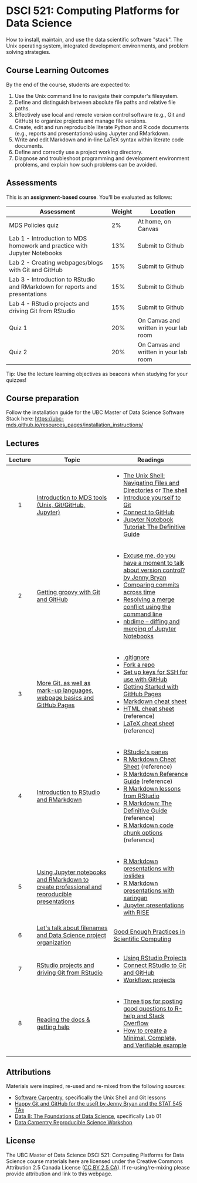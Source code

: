 # DSCI 521: Computing Platforms for Data Science

How to install, maintain, and use the data scientific software "stack". The Unix operating system, integrated development environments, and problem solving strategies.

## Course Learning Outcomes

By the end of the course, students are expected to:
1. Use the Unix command line to navigate their computer's filesystem.
2. Define and distinguish between absolute file paths and relative file paths.
3. Effectively use local and remote version control software (e.g., Git and GitHub) to organize projects and manage file versions.
4. Create, edit and run reproducible literate Python and R code documents (e.g., reports and presentations) using Jupyter and RMarkdown.
5. Write and edit Markdown and in-line LaTeX syntax within literate code documents.
6. Define and correctly use a project working directory.
7. Diagnose and troubleshoot programming and development environment problems, and explain how such problems can be avoided.


## Assessments

This is an __assignment-based course__. You'll be evaluated as follows:

| Assessment       | Weight  | Location |
|------------------|---------|----------|
| MDS Policies quiz  | 2%      | At home, on Canvas |
| Lab 1 - Introduction to MDS homework and practice with Jupyter Notebooks | 13%   | Submit to Github |
| Lab 2 - Creating webpages/blogs with Git and GitHub | 15%  |   Submit to Github |
| Lab 3 - Introduction to RStudio and RMarkdown for reports and presentations | 15%     | Submit to Github |
| Lab 4 - RStudio projects and driving Git from RStudio | 15%     | Submit to Github |
| Quiz 1           | 20%     |  On Canvas and written in your lab room |
| Quiz 2           | 20%     |  On Canvas and written in your lab room |

Tip: Use the lecture learning objectives as beacons when studying for your quizzes!

## Course preparation
Follow the installation guide for the UBC Master of Data Science Software Stack here: https://ubc-mds.github.io/resources_pages/installation_instructions/

## Lectures
| Lecture | Topic | Readings |
|:-------:|-------|--------------|
| 1 | [Introduction to MDS tools (Unix, Git/GitHub, Jupyter)](lectures/01_lecture-intro-MDS-tools/01_lecture1-intro-MDS-tools.ipynb)| <ul><li>[The Unix Shell: Navigating Files and Directories](https://swcarpentry.github.io/shell-novice/02-filedir/index.html) or [The shell](http://happygitwithr.com/shell.html)</li><li>[Introduce yourself to Git](http://happygitwithr.com/hello-git.html)</li><li>[Connect to GitHub](http://happygitwithr.com/push-pull-github.html)</li><li>[Jupyter Notebook Tutorial: The Definitive Guide](https://www.datacamp.com/community/tutorials/tutorial-jupyter-notebook?utm_source=adwords_ppc&utm_campaignid=898687156&utm_adgroupid=48947256715&utm_device=c&utm_keyword=&utm_matchtype=b&utm_network=g&utm_adpostion=3o1&utm_creative=261400735633&utm_targetid=aud-390929969673:dsa-473406581035&utm_loc_interest_ms=&utm_loc_physical_ms=9001561&gclid=CjwKCAjw2rjcBRBuEiwAheKeLwdgCbm0w7Mu-oGjlAhbAkfVlCqhO5RhCxB9fXZWS94MGx57RwxA4RoCsFsQAvD_BwE)</ul> |
| 2 | [Getting groovy with Git and GitHub](lectures/02_lecture-git-github/02_lecture-git-github.ipynb) | <ul><li>[Excuse me, do you have a moment to talk about version control? by Jenny Bryan](https://peerj.com/preprints/3159/)</li><li>[Comparing commits across time](https://help.github.com/articles/comparing-commits-across-time/)</li><li>[Resolving a merge conflict using the command line](https://help.github.com/articles/resolving-a-merge-conflict-using-the-command-line/)</li><li>[nbdime – diffing and merging of Jupyter Notebooks](https://nbdime.readthedocs.io/en/stable/)</li></ul>  |
| 3 | [More Git, as well as mark-up languages, webpage basics and GitHub Pages](lectures/03_lecture-more-git-markup-web)  | <ul><li>[.gitignore](https://www.atlassian.com/git/tutorials/saving-changes/gitignore)</li><li>[Fork a repo](https://guides.github.com/activities/forking/)</li><li>[Set up keys for SSH for use with GitHub](http://happygitwithr.com/ssh-keys.html)</li><li>[Getting Started with GitHub Pages](https://guides.github.com/features/pages/)</li><li>[Markdown cheat sheet](https://github.com/adam-p/markdown-here/wiki/Markdown-Cheatsheet)</li><li>[HTML cheat sheet](https://www.w3schools.com/html/default.asp) (reference)</li><li>[LaTeX cheat sheet](http://users.dickinson.edu/~richesod/latex/latexcheatsheet.pdf) (reference)</li></ul> |
| 4 | [Introduction to RStudio and RMarkdown](lectures/04_lecture-intro-rstudio-rmarkdown) | <ul><li>[RStudio's panes](https://campus.datacamp.com/courses/working-with-the-rstudio-ide-part-1/orientation?ex=5)</li><li>[R Markdown Cheat Sheet](https://rmarkdown.rstudio.com/lesson-15.html) (reference) </li><li>[R Markdown Reference Guide](https://www.rstudio.com/wp-content/uploads/2015/03/rmarkdown-reference.pdf) (reference) </li><li>[R Markdown lessons from RStudio](https://rmarkdown.rstudio.com/lesson-1.html)</li><li>[R Markdown: The Definitive Guide](https://bookdown.org/yihui/rmarkdown/) (reference)</li><li>[R Markdown code chunk options](https://yihui.name/knitr/options/) (reference)</li></ul>  |
| 5 | [Using Jupyter notebooks and RMarkdown to create professional and reproducible presentations](lectures/05_lecture-reproducible-presentations/05_lecture-reproducible-presentations.Rmd) | <ul><li>[R Markdown presentations with ioslides](https://rmarkdown.rstudio.com/ioslides_presentation_format#overview)</li><li>[R Markdown presentations with xaringan](https://bookdown.org/yihui/rmarkdown/xaringan.html)</li><li>[Jupyter presentations with RISE](https://damianavila.github.io/RISE/)</li></ul> |
| 6 | [Let's talk about filenames and Data Science project organization](lectures/06_filename-project-organisation/06_filename-project-organisation.Rmd) | [Good Enough Practices in Scientific Computing](https://swcarpentry.github.io/good-enough-practices-in-scientific-computing/) |
| 7 | [RStudio projects and driving Git from RStudio](hlectures/07_lecture-rstudio-projects-git/07_lecture-rstudio-projects-git.Rmd)  | <ul><li>[Using RStudio Projects](https://support.rstudio.com/hc/en-us/articles/200526207-Using-Projects)</li><li>[Connect RStudio to Git and GitHub](http://happygitwithr.com/rstudio-git-github.html)</li><li>[Workflow: projects](http://r4ds.had.co.nz/workflow-projects.html)</li></ul> |
| 8 | [Reading the docs & getting help](lectures/08_lecture-reading-docs-getting-help/08_lecture-reading-docs-getting-help.Rmd) | <ul><li>[Three tips for posting good questions to R-help and Stack Overflow](https://www.r-bloggers.com/three-tips-for-posting-good-questions-to-r-help-and-stack-overflow/)</li><li>[How to create a Minimal, Complete, and Verifiable example](https://stackoverflow.com/help/mcve)</li></ul>  |

## Attributions

Materials were inspired, re-used and re-mixed from the following sources:
- [Software Carpentry](https://software-carpentry.org/), specifically the Unix Shell and Git lessons
- [Happy Git and GitHub for the useR by Jenny Bryan and the STAT 545 TAs](http://happygitwithr.com/)
- [Data 8: The Foundations of Data Science](http://data8.org/), specifically Lab 01
- [Data Carpentry Reproducible Science Workshop](https://datacarpentry.org/rr-organization1/)

## License

The UBC Master of Data Science DSCI 521: Computing Platforms for Data Science course materials here are licensed under the Creative Commons Attribution 2.5 Canada License ([CC BY 2.5 CA](https://creativecommons.org/licenses/by/2.5/ca/)). If re-using/re-mixing please provide attribution and link to this webpage.
